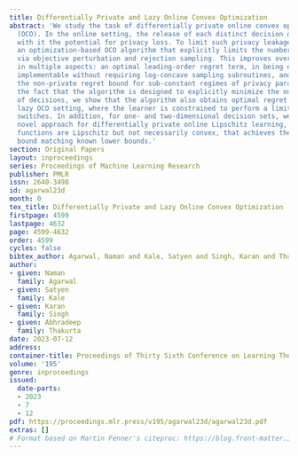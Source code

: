 ```yaml
---
title: Differentially Private and Lazy Online Convex Optimization
abstract: 'We study the task of differentially private online convex optimization
  (OCO). In the online setting, the release of each distinct decision or iterate carries
  with it the potential for privacy loss. To limit such privacy leakage, we design
  an optimization-based OCO algorithm that explicitly limits the number of switches
  via objective perturbation and rejection sampling. This improves over known results
  in multiple aspects: an optimal leading-order regret term, in being efficiently
  implementable without requiring log-concave sampling subroutines, and in matching
  the non-private regret bound for sub-constant regimes of privacy parameters. Leveraging
  the fact that the algorithm is designed to explicitly minimize the number of switches
  of decisions, we show that the algorithm also obtains optimal regret bounds in the
  lazy OCO setting, where the learner is constrained to perform a limited number of
  switches. In addition, for one- and two-dimensional decision sets, we present a
  novel approach for differentially private online Lipschitz learning, where the loss
  functions are Lipschitz but not necessarily convex, that achieves the optimal regret
  bound matching known lower bounds.'
section: Original Papers
layout: inproceedings
series: Proceedings of Machine Learning Research
publisher: PMLR
issn: 2640-3498
id: agarwal23d
month: 0
tex_title: Differentially Private and Lazy Online Convex Optimization
firstpage: 4599
lastpage: 4632
page: 4599-4632
order: 4599
cycles: false
bibtex_author: Agarwal, Naman and Kale, Satyen and Singh, Karan and Thakurta, Abhradeep
author:
- given: Naman
  family: Agarwal
- given: Satyen
  family: Kale
- given: Karan
  family: Singh
- given: Abhradeep
  family: Thakurta
date: 2023-07-12
address: 
container-title: Proceedings of Thirty Sixth Conference on Learning Theory
volume: '195'
genre: inproceedings
issued:
  date-parts:
  - 2023
  - 7
  - 12
pdf: https://proceedings.mlr.press/v195/agarwal23d/agarwal23d.pdf
extras: []
# Format based on Martin Fenner's citeproc: https://blog.front-matter.io/posts/citeproc-yaml-for-bibliographies/
---
```

